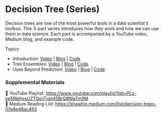 # Decision Tree (Series)

Decision trees are one of the most powerful tools in a data scientist's toolbox. This 3-part series introduces how they work and how we can use them in data science. Each part is accompanied by a YouTube video, Medium blog, and example code.

Topics
- Introduction: [Video](https://youtu.be/B6a64wdD7Zs?si=y8z3eldZSctRSMcU) | [Blog](https://towardsdatascience.com/decision-trees-introduction-intuition-dac9592f4b7f) | [Code](https://github.com/ShawhinT/YouTube-Blog/tree/main/decision-tree/decision_tree)
- Tree Ensembles: [Video](https://youtu.be/ZaXpMou55lw?si=3VVM46KesGBxRIyG) | [Blog](https://towardsdatascience.com/10-decision-trees-are-better-than-1-719406680564) | [Code](https://github.com/ShawhinT/YouTube-Blog/tree/main/decision-tree/decision_tree_ensembles)
- Uses Beyond Prediction: [Video](https://youtu.be/4vvoIA0MalQ?si=oOcTrO_jzq0qpPXK) | [Blog](https://medium.com/the-data-entrepreneurs/2-next-level-uses-of-decision-trees-80f60b3c61d9) | [Code](https://github.com/ShawhinT/YouTube-Blog/tree/main/decision-tree/decision_tree_2-uses)

### Supplemental Materials

🎥 YouTube Playlist: https://www.youtube.com/playlist?list=PLz-ep5RbHosUZTQsnTiqn45BrQ8WaTm9M <br>
📰 Medium Reading List: https://shawhin.medium.com/list/decision-trees-07e8e48ac493
<br><br>
